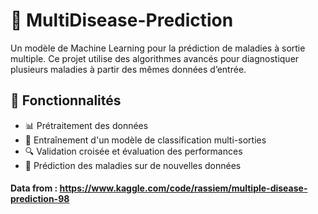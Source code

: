 # 🏥 MultiDisease-Prediction

Un modèle de Machine Learning pour la prédiction de maladies à sortie multiple. Ce projet utilise des algorithmes avancés pour diagnostiquer plusieurs maladies à partir des mêmes données d’entrée.

## 📌 Fonctionnalités
- 📊 Prétraitement des données
- 🤖 Entraînement d'un modèle de classification multi-sorties
- 🔍 Validation croisée et évaluation des performances
- 🏥 Prédiction des maladies sur de nouvelles données

#### Data from : https://www.kaggle.com/code/rassiem/multiple-disease-prediction-98
